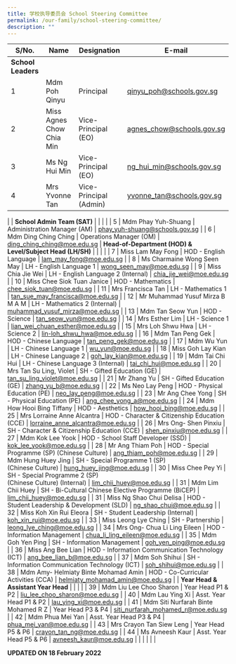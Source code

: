 ```yaml
---
title: 学校执导委员会 School Steering Committee
permalink: /our-family/school-steering-committee/
description: ""
---
```

| S/No. | Name | Designation | E-mail |
|---|---|---|---|
| **School Leaders** |  |  |  |
| 1 | Mdm Poh Qinyu | Principal | qinyu_poh@schools.gov.sg |
| 2 | Miss Agnes Chow Chia Min | Vice-Principal (EO) | agnes_chow@schools.gov.sg |
| 3 | Ms Ng Hui Min | Vice-Principal (EO) | ng_hui_min@schools.gov.sg |
| 4 |  Mrs Yvonne Tan	| Vice-Principal (Admin) | yvonne_tan@schools.gov.sg
 |
| **School Admin Team (SAT)** |  |  |  |
| 5 | Mdm Phay Yuh-Shuang | Administration Manager (AM) | phay_yuh-shuang@schools.gov.sg |
| 6 | Mdm Ding Ching Ching | Operations Manager (OM) | ding_ching_ching@moe.edu.sg
| **Head-of-Department (HOD) & Level/Subject Head (LH/SH)** |  |  |  |
| 7 | Miss Lam May Fong | HOD - English Language | lam_may_fong@moe.edu.sg |
| 8 | Ms Charmaine Wong Seen May | LH - English Language 1 | wong_seen_may@moe.edu.sg |
| 9 | Miss Chia Jie Wei | LH - English Language 2 (Internal) | chia_jie_wei@moe.edu.sg |
| 10 | Miss Chee Siok Tuan Janice | HOD - Mathematics | chee_siok_tuan@moe.edu.sg |
| 11 | Mrs Francisca Tan | LH - Mathematics 1 | tan_sue_may_francisca@moe.edu.sg |
| 12 | Mr Muhammad Yusuf Mirza B M A M | LH - Mathematics 2 (Internal) | muhammad_yusuf_mirza@moe.edu.sg |
| 13 | Mdm Tan Seow Yun | HOD - Science | tan_seow_yun@moe.edu.sg |
| 14 | Mrs Esther Lim | LH - Science 1 | lian_wei_chuan_esther@moe.edu.sg |
| 15 | Mrs Loh Shwu Hwa | LH - Science 2 | lin-loh_shwu_hwa@moe.edu.sg |
| 16 | Mdm Tan Peng Gek | HOD - Chinese Language | tan_peng_gek@moe.edu.sg |
| 17 | Mdm Wu Yun | LH - Chinese Language 1 | wu_yun@moe.edu.sg |
| 18 | Miss Goh Lay Kian | LH - Chinese Language 2 | goh_lay_kian@moe.edu.sg |
| 19 | Mdm Tai Chi Hui	 | LH - Chinese Language 3 (Internal) | tai_chi_hui@moe.edu.sg |
| 20 | Mrs Tan Su Ling, Violet | SH - Gifted Education (GE) | tan_su_ling_violet@moe.edu.sg |
| 21 | Mr Zhang Yu	 | SH - Gifted Education (GE) | zhang_yu_b@moe.edu.sg |
| 22 | Ms Neo Lay Peng | HOD - Physical Education (PE) | neo_lay_peng@moe.edu.sg |
| 23 | Mr Ang Chee Yong | SH - Physical Education (PE) | ang_chee_yong_a@moe.edu.sg |
| 24 | Mdm How Hooi Bing Tiffany | HOD - Aesthetics | how_hooi_bing@moe.edu.sg |
| 25 | Mrs Lorraine Anne Alcantra | HOD - Character & Citizenship Education (CCE) | lorraine_anne_alcantra@moe.edu.sg |
| 26 | Mrs Ong- Shen Pinxiu | SH - Character & Citizenship Education (CCE) | shen_pinxiu@moe.edu.sg |
| 27 | Mdm Kok Lee Yook | HOD - School Staff Developer (SSD) | kok_lee_yook@moe.edu.sg |
| 28 | Mr Ang Thiam Poh | HOD - Special Programme (SP) (Chinese Culture) | ang_thiam_poh@moe.edu.sg |
| 29 | Mdm Hung Huey Jing | SH - Special Programme 1 (SP)<br>(Chinese Culture) | hung_huey_jing@moe.edu.sg |
|  30 | Miss Chee Pey Yi	  | SH - Special Programme 2 (SP)<br>(Chinese Culture) (Internal)  | lim_chii_huey@moe.edu.sg  |
|  31 | Mdm Lim Chii Huey  | SH - Bi-Cultural Chinese Elective Programme (BiCEP)  | lim_chii_huey@moe.edu.sg  |
| 31 | Miss Ng Shao Chui Delisa | HOD - Student Leadership & Development (SLD) | ng_shao_chui@moe.edu.sg |
| 32 | Miss Koh Xin Rui Eleora | SH - Student Leadership (Internal) | koh_xin_rui@moe.edu.sg |
| 33 | Miss Leong Lye Ching | SH - Partnership | leong_lye_ching@moe.edu.sg |
| 34 | Mrs Ong- Chua Li Ling Eileen | HOD - Information Management | chua_li_ling_eileen@moe.edu.sg |
| 35 | Mdm Goh Yen Ping | SH - Information Management | goh_yen_ping@moe.edu.sg |
| 36 | Miss Ang Bee Lian | HOD - Information Communication Technology (ICT) | ang_bee_lian_b@moe.edu.sg |
| 37 | Mdm Soh Shihui | SH - Information Communication Technology (ICT) | soh_shihui@moe.edu.sg |
| 38 | Mdm Amy- Helmiaty Binte Mohamad Amin | HOD - Co-Curricular Activities (CCA) | helmiaty_mohamad_amin@moe.edu.sg |
| **Year Head & Assistant Year Head** |  |  |  |
| 39 | Mdm Liu Lee Choo Sharon | Year Head P1 & P2 | liu_lee_choo_sharon@moe.edu.sg |
| 40 | Mdm Lau Ying Xi | Asst. Year Head P1 & P2 | lau_ying_xi@moe.edu.sg |
| 41 | Mdm Siti Nurfarah Binte Mohamed R Z | Year Head P3 & P4 | siti_nurfarah_mohamed_r@moe.edu.sg |
| 42 | Mdm Phua Mei Yan | Asst. Year Head P3 & P4 | phua_mei_yan@moe.edu.sg |
| 43 | Mrs Crayon Tan Siew Leng | Year Head P5 & P6 | crayon_tan_ng@moe.edu.sg |
| 44 | Ms Avneesh Kaur | Asst. Year Head P5 & P6 | avneesh_kaur@moe.edu.sg |
| | | | |

**UPDATED ON 18 February 2022**